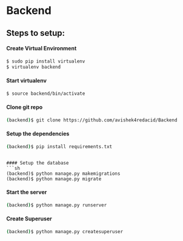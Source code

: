 # Backend


## Steps to setup:


#### Create Virtual Environment
```sh
$ sudo pip install virtualenv
$ virtualenv backend
```
#### Start virtualenv
```sh
$ source backend/bin/activate
```

#### Clone git repo
```sh
(backend)$ git clone https://github.com/avishek4redacid/Backend 
```

#### Setup the dependencies
```sh 
(backend)$ pip install requirements.txt
```

```

#### Setup the database
```sh
(backend)$ python manage.py makemigrations
(backend)$ python manage.py migrate
```

#### Start the server 
```sh
(backend)$ python manage.py runserver
```

#### Create Superuser 
```sh
(backend)$ python manage.py createsuperuser
```
